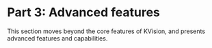 # Part 3: Advanced features

This section moves beyond the core features of KVision, and presents advanced features and capabilities.

